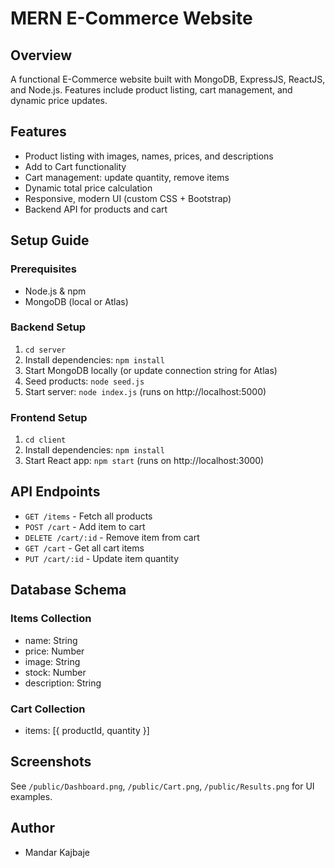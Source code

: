 # MERN E-Commerce Website

## Overview
A functional E-Commerce website built with MongoDB, ExpressJS, ReactJS, and Node.js. Features include product listing, cart management, and dynamic price updates.

## Features
- Product listing with images, names, prices, and descriptions
- Add to Cart functionality
- Cart management: update quantity, remove items
- Dynamic total price calculation
- Responsive, modern UI (custom CSS + Bootstrap)
- Backend API for products and cart

## Setup Guide
### Prerequisites
- Node.js & npm
- MongoDB (local or Atlas)

### Backend Setup
1. `cd server`
2. Install dependencies: `npm install`
3. Start MongoDB locally (or update connection string for Atlas)
4. Seed products: `node seed.js`
5. Start server: `node index.js` (runs on http://localhost:5000)

### Frontend Setup
1. `cd client`
2. Install dependencies: `npm install`
3. Start React app: `npm start` (runs on http://localhost:3000)

## API Endpoints
- `GET /items` - Fetch all products
- `POST /cart` - Add item to cart
- `DELETE /cart/:id` - Remove item from cart
- `GET /cart` - Get all cart items
- `PUT /cart/:id` - Update item quantity

## Database Schema
### Items Collection
- name: String
- price: Number
- image: String
- stock: Number
- description: String

### Cart Collection
- items: [{ productId, quantity }]

## Screenshots
See `/public/Dashboard.png`, `/public/Cart.png`, `/public/Results.png` for UI examples.

## Author
- Mandar Kajbaje
